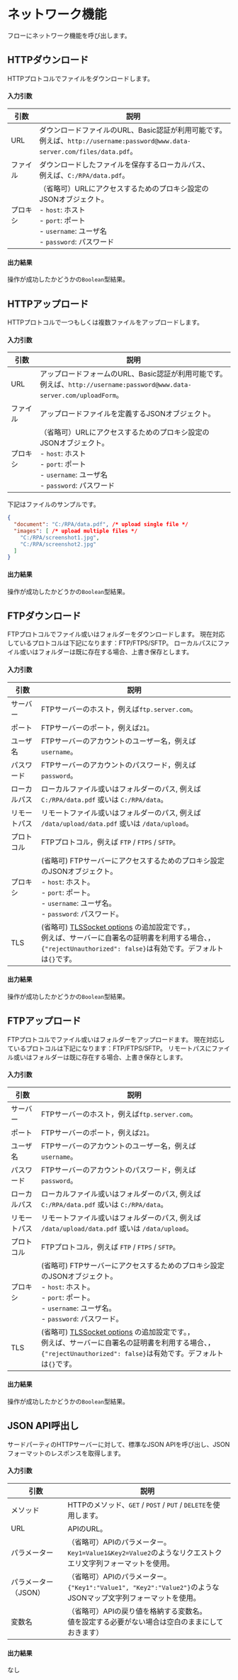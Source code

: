 ネットワーク機能
===

フローにネットワーク機能を呼び出します。

HTTPダウンロード
---

HTTPプロトコルでファイルをダウンロードします。

#### 入力引数
| 引数 | 説明
| ---- | ----
| URL      | ダウンロードファイルのURL、Basic認証が利用可能です。<br>例えば、`http://username:password@www.data-server.com/files/data.pdf`。
| ファイル | ダウンロードしたファイルを保存するローカルパス、<br>例えば、`C:/RPA/data.pdf`。
| プロキシ    | （省略可）URLにアクセスするためのプロキシ設定のJSONオブジェクト。<br> - `host`: ホスト<br> - `port`: ポート<br> - `username`: ユーザ名<br> - `password`: パスワード

#### 出力結果
操作が成功したかどうかの`Boolean`型結果。

HTTPアップロード
---

HTTPプロトコルで一つもしくは複数ファイルをアップロードします。

#### 入力引数
| 引数 | 説明
| ---- | ----
| URL      | アップロードフォームのURL、Basic認証が利用可能です。<br>例えば、`http://username:password@www.data-server.com/uploadForm`。
| ファイル    | アップロードファイルを定義するJSONオブジェクト。
| プロキシ    | （省略可）URLにアクセスするためのプロキシ設定のJSONオブジェクト。<br> - `host`: ホスト<br> - `port`: ポート<br> - `username`: ユーザ名<br> - `password`: パスワード

下記はファイルのサンプルです。
```json
{
  "document": "C:/RPA/data.pdf", /* upload single file */
  "images": [ /* upload multiple files */
    "C:/RPA/screenshot1.jpg",
    "C:/RPA/screenshot2.jpg"
  ]
}
```

#### 出力結果
操作が成功したかどうかの`Boolean`型結果。

FTPダウンロード
---

FTPプロトコルでファイル或いはフォルダーをダウンロードします。
現在対応しているプロトコルは下記になります：FTP/FTPS/SFTP。
ローカルパスにファイル或いはフォルダーは既に存在する場合、上書き保存とします。

#### 入力引数
| 引数  | 説明
| ---------- | -----------
| サーバー  | FTPサーバーのホスト，例えば`ftp.server.com`。
| ポート  | FTPサーバーのポート，例えば`21`。
| ユーザ名  | FTPサーバーのアカウントのユーザー名，例えば`username`。
| パスワード  | FTPサーバーのアカウントのパスワード，例えば`password`。
| ローカルパス | ローカルファイル或いはフォルダーのパス, 例えば `C:/RPA/data.pdf` 或いは `C:/RPA/data`。
| リモートパス | リモートファイル或いはフォルダーのパス, 例えば `/data/upload/data.pdf` 或いは `/data/upload`。
| プロトコル    | FTPプロトコル，例えば `FTP` / `FTPS` / `SFTP`。
| プロキシ    | (省略可) FTPサーバーにアクセスするためのプロキシ設定のJSONオブジェクト。<br> - `host`: ホスト。<br> - `port`: ポート。<br> - `username`: ユーザ名。<br> - `password`: パスワード。
| TLS  | (省略可) [TLSSocket options](https://nodejs.org/api/tls.html#tls_class_tls_tlssocket) の追加設定です。，<br>例えば、サーバーに自署名の証明書を利用する場合、，`{"rejectUnauthorized": false}`は有効です。デフォルトは`{}`です。

#### 出力結果
操作が成功したかどうかの`Boolean`型結果。

FTPアップロード
---

FTPプロトコルでファイル或いはフォルダーをアップロードます。
現在対応しているプロトコルは下記になります：FTP/FTPS/SFTP。
リモートパスにファイル或いはフォルダーは既に存在する場合、上書き保存とします。

#### 入力引数
| 引数  | 説明
| ---------- | -----------
| サーバー  | FTPサーバーのホスト，例えば`ftp.server.com`。
| ポート  | FTPサーバーのポート，例えば`21`。
| ユーザ名  | FTPサーバーのアカウントのユーザー名，例えば`username`。
| パスワード  | FTPサーバーのアカウントのパスワード，例えば`password`。
| ローカルパス | ローカルファイル或いはフォルダーのパス, 例えば `C:/RPA/data.pdf` 或いは `C:/RPA/data`。
| リモートパス | リモートファイル或いはフォルダーのパス, 例えば `/data/upload/data.pdf` 或いは `/data/upload`。
| プロトコル    | FTPプロトコル，例えば `FTP` / `FTPS` / `SFTP`。
| プロキシ    | (省略可) FTPサーバーにアクセスするためのプロキシ設定のJSONオブジェクト。<br> - `host`: ホスト。<br> - `port`: ポート。<br> - `username`: ユーザ名。<br> - `password`: パスワード。
| TLS  | (省略可) [TLSSocket options](https://nodejs.org/api/tls.html#tls_class_tls_tlssocket) の追加設定です。，<br>例えば、サーバーに自署名の証明書を利用する場合、，`{"rejectUnauthorized": false}`は有効です。デフォルトは`{}`です。

#### 出力結果
操作が成功したかどうかの`Boolean`型結果。

JSON API呼出し
---

サードパーティのHTTPサーバーに対して、標準なJSON APIを呼び出し、JSONフォーマットのレスポンスを取得します。

#### 入力引数
| 引数 | 説明
| ---- | ----
| メソッド        | HTTPのメソッド、`GET` / `POST` / `PUT` / `DELETE`を使用します。
| URL           | APIのURL。
| パラメーター    | （省略可）APIのパラメーター。<br>`Key1=Value1&Key2=Value2`のようなリクエストクエリ文字列フォーマットを使用。
| パラメーター（JSON） | （省略可）APIのパラメーター。<br>`{"Key1":"Value1", "Key2":"Value2"}`のようなJSONマップ文字列フォーマットを使用。
| 変数名 | （省略可）APIの戻り値を格納する変数名。<br>値を設定する必要がない場合は空白のままにしておきます）

#### 出力結果
なし
